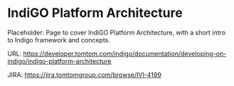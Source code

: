# IndiGO Platform Architecture

Placeholder: Page to cover IndiGO Platform Architecture, with a short intro to Indigo framework and concepts.

URL: https://developer.tomtom.com/indigo/documentation/developing-on-indigo/indigo-platform-architecture

JIRA: https://jira.tomtomgroup.com/browse/IVI-4199

